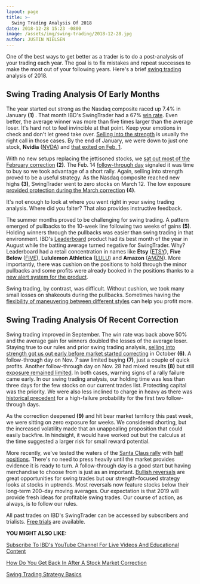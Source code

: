 ```yaml
---
layout: page
title: >-
  Swing Trading Analysis Of 2018
date: 2018-12-28 15:23 -0800
image: /assets/img/swing-trading/2018-12-28.jpg
author: JUSTIN NIELSEN
---
```






One of the best ways to get better as a trader is to do a post-analysis of your trading each year. The goal is to fix mistakes and repeat successes to make the most out of your following years. Here's a brief [swing trading](https://www.investors.com/ibd-university/swing-trading/) analysis of 2018.




Swing Trading Analysis Of Early Months
--------------------------------------


The year started out strong as the Nasdaq composite raced up 7.4% in January **(1)** . That month IBD's SwingTrader had a 67% [win rate](https://www.investors.com/research/swing-trading/what-a-batting-average-tells-you-about-the-market/). Even better, the average winner was more than five times larger than the average loser. It's hard not to feel invincible at that point. Keep your emotions in check and don't let greed take over. [Selling into the strength](https://www.investors.com/research/swing-trading/selling-stocks-swing-trade-akamai-technologies/) is usually the right call in those cases. By the end of January, we were down to just one stock, **Nvidia** ([NVDA](https://research.investors.com/quote.aspx?symbol=NVDA)) and [that exited on Feb. 1](https://www.investors.com/research/swing-trading/stay-for-stock-gains-avoid-market-corrections-with-swing-trades/).


With no new setups replacing the jettisoned stocks, we [sat out most of the February correction](https://www.investors.com/research/swing-trading/what-a-week-of-bearish-reversals-means-for-swing-trades/) **(2)**. The Feb. 14 [follow-through day](https://www.investors.com/ibd-university/market-timing/market-bottoms/) signaled it was time to buy so we took advantage of a short rally. Again, selling into strength proved to be a useful strategy. As the Nasdaq composite reached new highs **(3)**, SwingTrader went to zero stocks on March 12. The low exposure [provided protection during the March correction](https://www.investors.com/research/swing-trading/swing-trading-strategy-avoided-stock-market-correction/) **(4)**.


It's not enough to look at where you went right in your swing trading analysis. Where did you falter? That also provides instructive feedback.


The summer months proved to be challenging for swing trading. A pattern emerged of pullbacks to the 10-week line following two weeks of gains **(5)**. Holding winners through the pullbacks was easier than swing trading in that environment. IBD's [Leaderboard](https://www.investors.com/product/leaderboard/) product had its best month of the year in August while the batting average turned negative for SwingTrader. Why? Leaderboard had a retail concentration in names like **Etsy** ([ETSY](https://research.investors.com/quote.aspx?symbol=ETSY)), **Five Below** ([FIVE](https://research.investors.com/quote.aspx?symbol=FIVE)), **Lululemon Athletica** ([LULU](https://research.investors.com/quote.aspx?symbol=LULU)) and **Amazon** ([AMZN](https://research.investors.com/quote.aspx?symbol=AMZN)). More importantly, there was cushion on the positions to hold through the minor pullbacks and some profits were already booked in the positions thanks to a [new alert system for the product](https://www.investors.com/research/how-to-find-the-best-stocks-to-buy/new-alerts-for-leaderboard-help-investors-fine-tune-holdings/).


Swing trading, by contrast, was difficult. Without cushion, we took many small losses on shakeouts during the pullbacks. Sometimes having the [flexibility of maneuvering between different styles](https://www.investors.com/research/swing-trading/sell-alibaba-stock-swing-trading-position-trading/) can help you profit more.


Swing Trading Analysis Of Recent Correction
-------------------------------------------


Swing trading improved in September. The win rate was back above 50% and the average gain for winners doubled the losses of the average loser. Staying true to our rules and prior swing trading analysis, [selling into strength got us out early before market started correcting](https://www.investors.com/research/swing-trading/stock-market-direction-bearish-market-outlook/) in October **(6)**. A follow-through day on Nov. 7 saw limited buying **(7)**, just a couple of quick profits. Another follow-through day on Nov. 28 had mixed results **(8)** but still [exposure remained limited](https://www.investors.com/research/swing-trading/stock-market-corrections-swing-trading-strategies/). In both cases, warning signs of a rally failure came early. In our swing trading analysis, our holding time was less than three days for the few stocks on our current trades list. Protecting capital was the priority. We were also less inclined to charge in heavy as there was [historical precedent](https://www.investors.com/research/swing-trading/stock-market-direction-look-to-past/) for a high-failure probability for the first two follow-through days.


As the correction deepened **(9)** and hit bear market territory this past week, we were sitting on zero exposure for weeks. We considered shorting, but the increased volatility made that an unappealing proposition that could easily backfire. In hindsight, it would have worked out but the calculus at the time suggested a larger risk for small reward potential.


More recently, we've tested the waters of the [Santa Claus rally](https://www.investors.com/market-trend/the-big-picture/dow-jones-up-1000-points-nasdaq-goodbye-bear-market/) with [half positions](https://www.investors.com/research/swing-trading/twilio-stock-cut-your-losses/). There's no need to press heavily until the market provides evidence it is ready to turn. A follow-through day is a good start but having merchandise to choose from is just as an important. [Bullish reversals](https://www.investors.com/research/swing-trading/stock-market-reversal-day-market-trend/) are great opportunities for swing trades but our strength-focused strategy looks at stocks in uptrends. Most reversals now feature stocks below their long-term 200-day moving averages. Our expectation is that 2019 will provide fresh ideas for profitable swing trades. Our course of action, as always, is to follow our rules.


All past trades on IBD's SwingTrader can be accessed by subscribers and trialists. [Free trials](http://shop.investors.com/offer/splashresponsive.aspx?id=SwingTrader&src=A011LPH) are available.


**YOU MIGHT ALSO LIKE:**


[Subscribe To IBD's YouTube Channel For Live Videos And Educational Content](https://www.youtube.com/investorsbusinessdaily)


[How Do You Get Back In After A Stock Market Correction](https://www.investors.com/research/swing-trading/stock-market-corrections-swing-trading-strategies/)


[Swing Trading Strategy Basics](https://www.investors.com/research/swing-trading/swing-trading-strategy-basics/)




